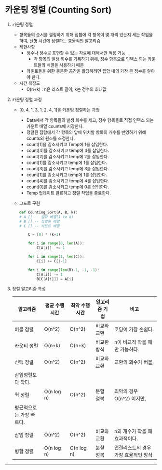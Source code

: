 # 카운팅 정렬 (Counting Sort)

1. 카운팅 정렬
    - 항목들의 순서를 결정하기 위해 집합에 각 항목이 몇 개씩 있는지 세는 작업을 하여, 선형 시간에 정렬하는 효율적인 알고리즘
    - 제한사항
        - 정수나 정수로 표현할 수 있는 자료에 대해서만 적용 가능
            - 각 항목의 발생 회수를 기록하기 위해, 정수 항목으로 인덱스 되는 카운트들의 배열을 사용하기 때문
        - 카운트들을 위한 충분한 공간을 할당하려면 집합 내의 가장 큰 정수를 알아야 한다.
    - 시간 복잡도
        - O(n+k) : n은 리스트 길이, k는 정수의 최대값
    
2. 카운팅 정렬 과정
    - [0, 4, 1, 3, 1, 2, 4, 1]을 카운팅 정렬하는 과정
        - Data에서 각 항목들의 발생 회수를 세고, 정수 항목들로 직접 인덱스 되는 카운트 배열 counts에 저장한다.
        - 정렬된 집합에서 각 항목의 앞에 위치할 항목의 개수를 반영하기 위해 counts의 원소를 조정한다.
        - count[1]을 감소시키고 Temp에 1을 삽입한다.
        - count[4]를 감소시키고 temp에 4를 삽입한다.
        - count[2]를 감소시키고 temp에 2를 삽입한다.
        - count[1]를 감소시키고 temp에 1를 삽입한다.
        - count[3]를 감소시키고 temp에 3를 삽입한다.
        - count[1]를 감소시키고 temp에 1를 삽입한다.
        - count[4]를 감소시키고 temp에 4를 삽입한다.
        - count[0]를 감소시키고 temp에 0를 삽입한다.
        - Temp 업데이트 완료하고 정렬 작업을 종료한다.
    - 코드로 구현
        
        ```python
        def Counting_Sort(A, B, k):
        # A [] -- 입력 배열(1 to k)
        # B [] -- 정럴된 배열
        # C [] -- 카운트 배열
        
            C = [0] * (k+1)
        
            for i in range(0, len(A)):
                C[A[i]]  += 1
        
            for i in range(1, len(C)):
                C[i] += C[i-1]
        
            for i in range(len(B)-1, -1, -1):
                C[A[i]] -= 1
                B[C[A[i]]] = A[i]
        ```
        
    
3. 정렬 알고리즘 특성
    
    
    | 알고리즘 | 평균 수행시간 | 최악 수행시간 | 알고리즘 기법 | 비고 |
    | --- | --- | --- | --- | --- |
    | 버블 정렬 | O(n^2) | O(n^2) | 비교와 교환 | 코딩이 가장 손쉽다. |
    | 카운티 정렬 | O(n+k) | O(n+k) | 비교환 방식 | n이 비교적 작을 때만 가능하다. |
    | 선택 정렬 | O(n^2) | O(n^2) | 비교와 교환 | 교환의 회수가 버블,
    삽입정렬보다 작다. |
    | 퀵 정렬 | O(n log n) | O(n^2) | 분할 정복 | 최악의 경우 O(n^2) 이지만,
    평균적으로는 가장 빠르다. |
    | 삽입 정렬 | O(n^2) | O(n^2) | 비교와 교환 | n의 개수가 작을 때 효과적이다. |
    | 병합 정렬 | O(n log n) | O(n log n) | 분할 정복 | 연결리스트의 경우 가장 효율적인 방식 |

---
